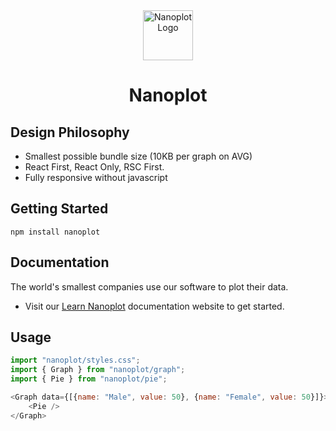 <div align="center">
  <a href="https://nanoplot.com">
    <img src="https://nanoplot.com/nanoplot_logo.jpg" alt="Nanoplot Logo" width="80" height="80" />
  </a>
  <h1>Nanoplot</h1>
</div>


## Design Philosophy
- Smallest possible bundle size (10KB per graph on AVG)
- React First, React Only, RSC First.
- Fully responsive without javascript

## Getting Started
```shell
npm install nanoplot
```

## Documentation
The world's smallest companies use our software to plot their data.

- Visit our [Learn Nanoplot](https://nanoplot.com) documentation website to get started.

## Usage
```javascript
import "nanoplot/styles.css";
import { Graph } from "nanoplot/graph";
import { Pie } from "nanoplot/pie";

<Graph data={[{name: "Male", value: 50}, {name: "Female", value: 50}]}>
    <Pie />
</Graph>
```

